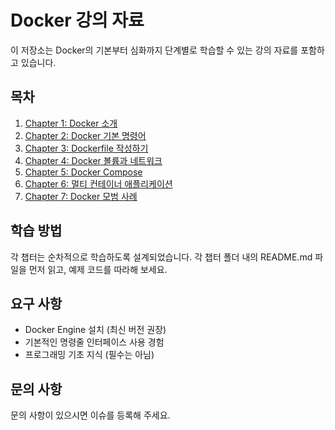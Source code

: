 # Docker 강의 자료

이 저장소는 Docker의 기본부터 심화까지 단계별로 학습할 수 있는 강의 자료를 포함하고 있습니다.

## 목차

1. [Chapter 1: Docker 소개](./chapter1-introduction/README.md)
2. [Chapter 2: Docker 기본 명령어](./chapter2-basic-commands/README.md)
3. [Chapter 3: Dockerfile 작성하기](./chapter3-dockerfile/README.md)
4. [Chapter 4: Docker 볼륨과 네트워크](./chapter4-volumes-networks/README.md)
5. [Chapter 5: Docker Compose](./chapter5-docker-compose/README.md)
6. [Chapter 6: 멀티 컨테이너 애플리케이션](./chapter6-multi-container-apps/README.md)
7. [Chapter 7: Docker 모범 사례](./chapter7-best-practices/README.md)

## 학습 방법

각 챕터는 순차적으로 학습하도록 설계되었습니다. 각 챕터 폴더 내의 README.md 파일을 먼저 읽고, 예제 코드를 따라해 보세요.

## 요구 사항

- Docker Engine 설치 (최신 버전 권장)
- 기본적인 명령줄 인터페이스 사용 경험
- 프로그래밍 기초 지식 (필수는 아님)

## 문의 사항

문의 사항이 있으시면 이슈를 등록해 주세요.
